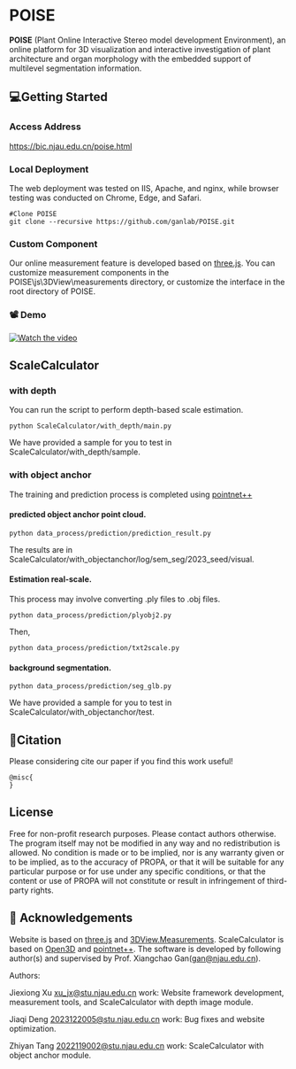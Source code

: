 # POISE

**POISE** (Plant Online Interactive Stereo model development Environment), an online platform for 3D visualization and interactive investigation of plant architecture and organ morphology with the embedded support of multilevel segmentation information.


## :computer:Getting Started
### Access Address
https://bic.njau.edu.cn/poise.html
### Local Deployment
The web deployment was tested on IIS, Apache, and nginx, while browser testing was conducted on Chrome, Edge, and Safari.
```shell
#Clone POISE
git clone --recursive https://github.com/ganlab/POISE.git
```

### Custom Component
Our online measurement feature is developed based on [three.js](https://github.com/mrdoob/three.js). You can customize measurement components in the POISE\js\3DView\measurements directory, or customize the interface in the root directory of POISE.



### :film_projector: Demo

[![Watch the video](https://img.youtube.com/vi/mZH4Jgh5X0I/hqdefault.jpg)](https://youtu.be/mZH4Jgh5X0I)

## ScaleCalculator
### with depth
You can run the script to perform depth-based scale estimation. 
```shell
python ScaleCalculator/with_depth/main.py 
```
We have provided a sample for you to test in ScaleCalculator/with_depth/sample.

### with object anchor
The training and prediction process is completed using [pointnet++](https://github.com/yanx27/Pointnet_Pointnet2_pytorch)

#### predicted object anchor point cloud.
```shell
python data_process/prediction/prediction_result.py
```
The results are in ScaleCalculator/with_objectanchor/log/sem_seg/2023_seed/visual. 

#### Estimation real-scale.

This process may involve converting .ply files to .obj files.
```shell
python data_process/prediction/plyobj2.py
```
Then,
```shell
python data_process/prediction/txt2scale.py
```

#### background segmentation.
```shell
python data_process/prediction/seg_glb.py
```

We have provided a sample for you to test in ScaleCalculator/with_objectanchor/test.

## :book:Citation
Please considering cite our paper if you find this work useful!
```
@misc{
}
```

## License
Free for non-profit research purposes. Please contact authors otherwise. The program itself may not be modified in any way and no redistribution is allowed.
No condition is made or to be implied, nor is any warranty given or to be implied, as to the accuracy of PROPA, or that it will be suitable for any particular purpose or for use under any specific conditions, or that the content or use of PROPA will not constitute or result in infringement of third-party rights.

## :clap: Acknowledgements
Website is based on [three.js](https://github.com/mrdoob/three.js) and [3DView.Measurements](https://github.com/AwesomeTeamOne/3DView.Measurements). ScaleCalculator is based on [Open3D](https://github.com/isl-org/Open3D) and [pointnet++](https://github.com/yanx27/Pointnet_Pointnet2_pytorch). The software is developed by following author(s) and supervised by Prof. Xiangchao Gan(gan@njau.edu.cn).

Authors:

Jiexiong Xu 
xu_jx@stu.njau.edu.cn 
work: Website framework development, measurement tools, and ScaleCalculator with depth image module.

Jiaqi Deng
2023122005@stu.njau.edu.cn
work: Bug fixes and website optimization.

Zhiyan Tang 
2022119002@stu.njau.edu.cn
work: ScaleCalculator with object anchor module.
